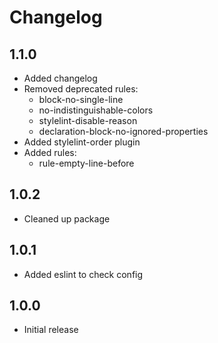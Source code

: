 # Changelog

## 1.1.0

- Added changelog
- Removed deprecated rules:
	- block-no-single-line
	- no-indistinguishable-colors
	- stylelint-disable-reason
	- declaration-block-no-ignored-properties
- Added stylelint-order plugin
- Added rules:
	- rule-empty-line-before

## 1.0.2

- Cleaned up package

## 1.0.1

- Added eslint to check config

## 1.0.0 

- Initial release
